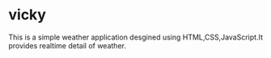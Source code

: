 # vicky
 This is a simple weather application desgined using HTML,CSS,JavaScript.It provides realtime detail of weather.
